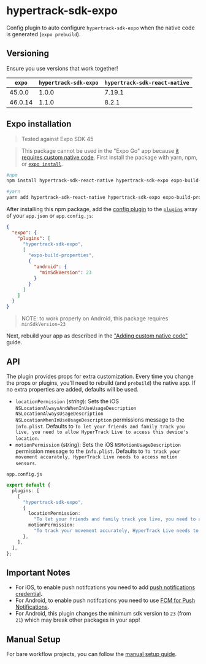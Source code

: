 # hypertrack-sdk-expo

Config plugin to auto configure `hypertrack-sdk-expo` when the native code is generated (`expo prebuild`).

## Versioning

Ensure you use versions that work together!

|  `expo`  | `hypertrack-sdk-expo` | `hypertrack-sdk-react-native` |
| -------- | --------------------- | ----------------------------- |
| 45.0.0   | 1.0.0                 | 7.19.1                        |
| 46.0.14  | 1.1.0                 | 8.2.1                         |

## Expo installation

> Tested against Expo SDK 45

> This package cannot be used in the "Expo Go" app because [it requires custom native code](https://docs.expo.io/workflow/customizing/).
> First install the package with yarn, npm, or [`expo install`](https://docs.expo.io/workflow/expo-cli/#expo-install).

```sh
#npm
npm install hypertrack-sdk-react-native hypertrack-sdk-expo expo-build-properties

#yarn
yarn add hypertrack-sdk-react-native hypertrack-sdk-expo expo-build-properties
```

After installing this npm package, add the [config plugin](https://docs.expo.io/guides/config-plugins/) to the [`plugins`](https://docs.expo.io/versions/latest/config/app/#plugins) array of your `app.json` or `app.config.js`:

```json
{
  "expo": {
    "plugins": [
      "hypertrack-sdk-expo",
      [
        "expo-build-properties",
        {
          "android": {
            "minSdkVersion": 23
          }
        }
      ]
    ]
  }
}
```

> NOTE: to work properly on Android, this package requires `minSdkVersion=23`

Next, rebuild your app as described in the ["Adding custom native code"](https://docs.expo.io/workflow/customizing/) guide.

## API

The plugin provides props for extra customization. Every time you change the props or plugins, you'll need to rebuild (and `prebuild`) the native app. If no extra properties are added, defaults will be used.

- `locationPermission` (_string_): Sets the iOS `NSLocationAlwaysAndWhenInUseUsageDescription NSLocationAlwaysUsageDescription NSLocationWhenInUseUsageDescription` permissions message to the `Info.plist`. Defaults to `To let your friends and family track you live, you need to allow HyperTrack Live to access this device's location`.
- `motionPermission` (_string_): Sets the iOS `NSMotionUsageDescription` permission message to the `Info.plist`. Defaults to `To track your movement accurately, HyperTrack Live needs to access motion sensors`.

`app.config.js`

```ts
export default {
  plugins: [
    [
      "hypertrack-sdk-expo",
      {
        locationPermission:
          "To let your friends and family track you live, you need to allow HyperTrack Live to access this device's location",
        motionPermission:
          "To track your movement accurately, HyperTrack Live needs to access motion sensors",
      },
    ],
  ],
};
```

## Important Notes

- For iOS, to enable push notifcations you need to add [push notifications credential](https://docs.expo.dev/app-signing/managed-credentials/#ios).
- For Android, to enable push notifcations you need to use [FCM for Push Notifications](https://docs.expo.dev/push-notifications/using-fcm/).
- For Android, this plugin changes the minimum sdk version to `23` (from `21`) which may break other packages in your app!

## Manual Setup

For bare workflow projects, you can follow the [manual setup guide](https://hypertrack.com/docs/install-sdk-react-native/#step-4-set-up-silent-push-notifications).
